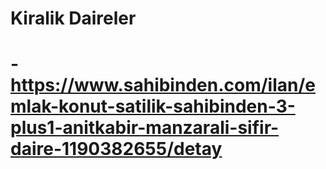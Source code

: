 # Kiralik Daireler
# -https://www.sahibinden.com/ilan/emlak-konut-satilik-sahibinden-3-plus1-anitkabir-manzarali-sifir-daire-1190382655/detay
